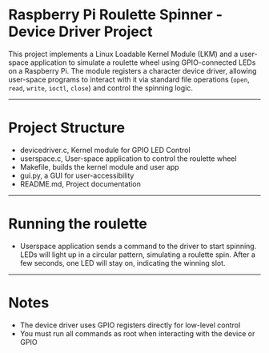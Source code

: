 # Raspberry Pi Roulette Spinner - Device Driver Project

This project implements a Linux Loadable Kernel Module (LKM) and a user-space application to simulate a roulette wheel using GPIO-connected LEDs on a Raspberry Pi.
The module registers a character device driver, allowing user-space programs to interact with it via standard file operations (`open`, `read`, `write`, `ioctl`, `close`) and control
the spinning logic.

---

# Project Structure
- devicedriver.c, Kernel module for GPIO LED Control
- userspace.c, User-space application to control the roulette wheel
- Makefile, builds the kernel module and user app
- gui.py, a GUI for user-accessibility
- README.md, Project documentation

---

# Running the roulette
- Userspace application sends a command to the driver to start spinning. LEDs will light up in a circular pattern, simulating a roulette spin. After a few seconds, one LED will stay on, 
indicating the winning slot.

---

# Notes
- The device driver uses GPIO registers directly for low-level control
- You must run all commands as root when interacting with the device or GPIO
